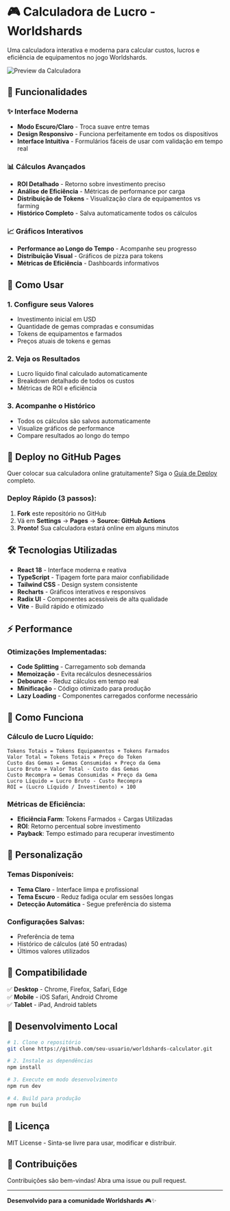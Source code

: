 # 🎮 Calculadora de Lucro - Worldshards

Uma calculadora interativa e moderna para calcular custos, lucros e eficiência de equipamentos no jogo Worldshards.

![Preview da Calculadora](https://via.placeholder.com/800x400/10B981/FFFFFF?text=Calculadora+Worldshards)

## 🌟 Funcionalidades

### ✨ Interface Moderna
- **Modo Escuro/Claro** - Troca suave entre temas
- **Design Responsivo** - Funciona perfeitamente em todos os dispositivos
- **Interface Intuitiva** - Formulários fáceis de usar com validação em tempo real

### 📊 Cálculos Avançados
- **ROI Detalhado** - Retorno sobre investimento preciso
- **Análise de Eficiência** - Métricas de performance por carga
- **Distribuição de Tokens** - Visualização clara de equipamentos vs farming
- **Histórico Completo** - Salva automaticamente todos os cálculos

### 📈 Gráficos Interativos
- **Performance ao Longo do Tempo** - Acompanhe seu progresso
- **Distribuição Visual** - Gráficos de pizza para tokens
- **Métricas de Eficiência** - Dashboards informativos

## 🚀 Como Usar

### 1. **Configure seus Valores**
- Investimento inicial em USD
- Quantidade de gemas compradas e consumidas
- Tokens de equipamentos e farmados
- Preços atuais de tokens e gemas

### 2. **Veja os Resultados**
- Lucro líquido final calculado automaticamente
- Breakdown detalhado de todos os custos
- Métricas de ROI e eficiência

### 3. **Acompanhe o Histórico**
- Todos os cálculos são salvos automaticamente
- Visualize gráficos de performance
- Compare resultados ao longo do tempo

## 💾 Deploy no GitHub Pages

Quer colocar sua calculadora online gratuitamente? Siga o [Guia de Deploy](./DEPLOY.md) completo.

### Deploy Rápido (3 passos):
1. **Fork** este repositório no GitHub
2. Vá em **Settings** → **Pages** → **Source: GitHub Actions**
3. **Pronto!** Sua calculadora estará online em alguns minutos

## 🛠️ Tecnologias Utilizadas

- **React 18** - Interface moderna e reativa
- **TypeScript** - Tipagem forte para maior confiabilidade
- **Tailwind CSS** - Design system consistente
- **Recharts** - Gráficos interativos e responsivos
- **Radix UI** - Componentes acessíveis de alta qualidade
- **Vite** - Build rápido e otimizado

## ⚡ Performance

### Otimizações Implementadas:
- **Code Splitting** - Carregamento sob demanda
- **Memoização** - Evita recálculos desnecessários
- **Debounce** - Reduz cálculos em tempo real
- **Minificação** - Código otimizado para produção
- **Lazy Loading** - Componentes carregados conforme necessário

## 🎯 Como Funciona

### Cálculo de Lucro Líquido:
```
Tokens Totais = Tokens Equipamentos + Tokens Farmados
Valor Total = Tokens Totais × Preço do Token
Custo das Gemas = Gemas Consumidas × Preço da Gema
Lucro Bruto = Valor Total - Custo das Gemas
Custo Recompra = Gemas Consumidas × Preço da Gema
Lucro Líquido = Lucro Bruto - Custo Recompra
ROI = (Lucro Líquido / Investimento) × 100
```

### Métricas de Eficiência:
- **Eficiência Farm**: Tokens Farmados ÷ Cargas Utilizadas
- **ROI**: Retorno percentual sobre investimento
- **Payback**: Tempo estimado para recuperar investimento

## 🎨 Personalização

### Temas Disponíveis:
- **Tema Claro** - Interface limpa e profissional
- **Tema Escuro** - Reduz fadiga ocular em sessões longas
- **Detecção Automática** - Segue preferência do sistema

### Configurações Salvas:
- Preferência de tema
- Histórico de cálculos (até 50 entradas)
- Últimos valores utilizados

## 📱 Compatibilidade

✅ **Desktop** - Chrome, Firefox, Safari, Edge  
✅ **Mobile** - iOS Safari, Android Chrome  
✅ **Tablet** - iPad, Android tablets  

## 🔧 Desenvolvimento Local

```bash
# 1. Clone o repositório
git clone https://github.com/seu-usuario/worldshards-calculator.git

# 2. Instale as dependências
npm install

# 3. Execute em modo desenvolvimento
npm run dev

# 4. Build para produção
npm run build
```

## 📝 Licença

MIT License - Sinta-se livre para usar, modificar e distribuir.

## 🤝 Contribuições

Contribuições são bem-vindas! Abra uma issue ou pull request.

---

**Desenvolvido para a comunidade Worldshards** 🎮✨